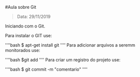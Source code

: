 #Aula sobre Git

>Data: 29/11/2019

Iniciando com o Git.

Para instalar o GIT use:

''''bash
	$ apt-get install git 
''''
Para adicionar arquivos a seremm monitorados use:

''''bash
	$git add
''''
Para criar um registro do projeto use:

''''bash
$ git commit -m "comentario"
''''
